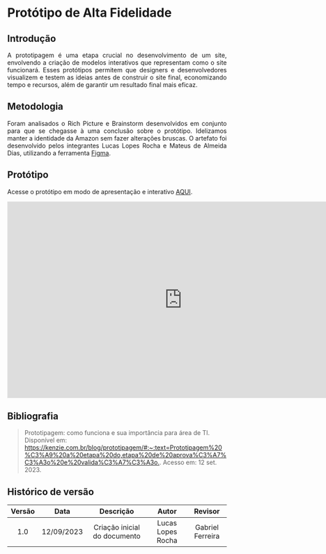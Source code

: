 # Protótipo de Alta Fidelidade

## Introdução
<p align="justify">A prototipagem é uma etapa crucial no desenvolvimento de um site, envolvendo a criação de modelos interativos que representam como o site funcionará. Esses protótipos permitem que designers e desenvolvedores visualizem e testem as ideias antes de construir o site final, economizando tempo e recursos, além de garantir um resultado final mais eficaz.</p>

## Metodologia
<p align="justify">Foram analisados o Rich Picture e Brainstorm desenvolvidos em conjunto para que se chegasse à uma conclusão sobre o protótipo. Idelizamos manter a identidade da Amazon sem fazer alterações bruscas. O artefato foi desenvolvido pelos integrantes Lucas Lopes Rocha e Mateus de Almeida Dias, utilizando a ferramenta <a href="https://www.figma.com/">Figma</a>.</p>

## Protótipo
Acesse o protótipo em modo de apresentação e interativo [AQUI](https://www.figma.com/proto/7yoAVSlriOacp0aC2kI1l0/G03-Amazon---ADS?type=design&t=7TI5W7Pq5zg6ZS8f-0&scaling=min-zoom&page-id=0%3A1&starting-point-node-id=8%3A2&node-id=8-2).

<iframe style="border: 1px solid rgba(0, 0, 0, 0.1);" width="800" height="450" src="https://www.figma.com/embed?embed_host=share&url=https%3A%2F%2Fwww.figma.com%2Ffile%2F7yoAVSlriOacp0aC2kI1l0%2FG03-Amazon---ADS%3Ftype%3Ddesign%26mode%3Ddesign%26t%3D7TI5W7Pq5zg6ZS8f-1" allowfullscreen></iframe>

## Bibliografia
> Prototipagem: como funciona e sua importância para área de TI.  Disponível em: <https://kenzie.com.br/blog/prototipagem/#:~:text=Prototipagem%20%C3%A9%20a%20etapa%20do,etapa%20de%20aprova%C3%A7%C3%A3o%20e%20valida%C3%A7%C3%A3o.>. Acesso em: 12 set. 2023.

## Histórico de versão
| Versão | Data | Descrição | Autor | Revisor |
| :----: | :--: | :-------: | :---: | :-----: |
| 1.0 | 12/09/2023 | Criação inicial do documento | Lucas Lopes Rocha | Gabriel Ferreira |